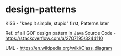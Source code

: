 # design-patterns

KISS - "keep it simple, stupid" first, Patterns later 

Ref. of all GOF design pattern in Java Source Code - https://stackoverflow.com/a/2707195/3244110

UML - https://en.wikipedia.org/wiki/Class_diagram

